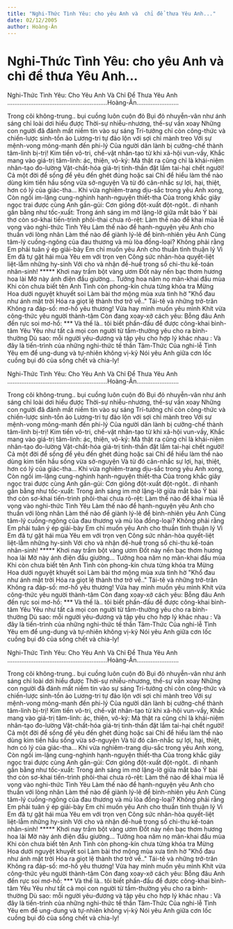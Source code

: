 ```yaml
---
title: "Nghi-Thức Tình Yêu: cho yêu Anh và  chỉ để thưa Yêu Anh..."
date: 02/12/2005
author: Hoàng-Ân
---
```


# Nghi-Thức Tình Yêu: cho yêu Anh và  chỉ để thưa Yêu Anh...

Nghi-Thức Tình Yêu: Cho Yêu Anh Và Chỉ Để Thưa Yêu Anh
.........................................................Hoàng-Ân........................

Trong cõi không-trung.. bụi cuồng luôn cuộn đỏ
Bụi đỏ nhuyễn-vân như ánh sáng chỉ loài dơi hiểu được
Thời-sự nhiễu-nhương, thế-sự vần xoay
Những con người đã đánh mất niềm tin vào sự sáng
Trí-tưởng chỉ còn công-thức và chiến-lược sinh-tồn ảo
Lương-tri tự đảo lộn với sợi chỉ mành treo
Với sự mệnh-vong mỏng-manh đến phi-lý
Của người dân lành bị cưỡng-chế thành tâm-linh bị-trị!
Kim tiền vô-tri, chế-vật nhân-tạo từ khi xã-hội vun-vầy,
Khắc mang vào giá-trị tâm-linh: ác, thiện, vô-ký:
Mà thật ra cũng chỉ là khái-niệm nhân-tạo đo-lường
Vật-chất-hóa giá-trị tinh-thần đặt lầm tai-hại chết người!
Cả một đời để sống để yêu đến ghét đúng hoặc sai
Chỉ để hiểu làm thế nào dùng kim tiền hầu sống vừa sở-nguyện
Và từ đó cân-nhắc sự lợi, hại, thiệt, hơn có lý của giác-tha...
Khi vừa nghiêm-trang dịu-sắc trong yêu Anh xong,
Còn ngồi im-lặng cung-nghinh hạnh-nguyện thiết-tha
Của trong khắc giây ngọc trai được cùng Anh gần-gủi:
Cơn giông đột-xuất đột-ngôt.. đi nhanh gần bằng như tốc-xuất:
Trong ánh sáng im mờ lặng-lờ giữa mắt bão
Ý bài thơ còn sơ-khai tiến-trình phôi-thai chưa rõ-rệt:
Làm thế nào để khai mùa lễ vọng vào nghi-thức Tình Yêu
Làm thế nào để hạnh-nguyện yêu Anh cho thuần với lòng nhân
Làm thế nào để giành lý-lẽ để bình-nhiên yêu Anh
Cùng tâm-lý cuồng-ngông của đau thương và mù lòa đồng-loại?
Không phải rằng Em phải tuân ý ép giải-bày
Em chỉ muốn yêu Anh cho thuần tình thuận lý
Vì Em đã tự gặt hái mùa Yêu em với trọn vẹn
Công sức nhân-hòa quyết-liệt liệt-lẫm những hy-sinh
Với cho và nhận đề-huề trong sổ chi-thu kế-toán nhân-sinh!
    *****
Khơi nay trầm bột vàng ươm
Đốt này nến bạc thơm hương hoa lài
Mờ này ánh điện đầu giường...
Tưởng hoa năm nọ mãn-khai đầu mùa
Khi còn chưa biết tên Anh
Tình còn phong-kín chưa từng khóa tra
Mừng Hoa dưới nguyệt khuyết soi
Làm bài thơ mộng mùa xưa tình hờ
"Khổ đau như ánh mặt trời
Hóa ra giọt lệ thành thơ trở về.."
Tái-tê và những trở-trăn
Không ra đáp-số: mơ-hồ yêu thương!
Vừa hay mình muốn yêu mình
Khít vừa công-thức yêu người thành-tâm
Còn đang xoay-xở cách yêu:
Bỗng đâu Anh đến rực soi mơ-hồ:
       ***
Và thế là.. tôi biết phấn-đấu để được công-khai bình-tâm Yêu
Yêu như tất cả mọi con người từ tầm-thường yêu cho ra bình-thường
Dù sao: mỗi người yêu-đương và tập yêu cho hợp lý khác nhau
: Và đây là tiến-trình của những nghi-thức tế thần Tâm-Thức
Của nghi-lễ Tình Yêu em để ung-dung và tự-nhiên không vị-kỷ
Nói yêu Anh giữa cơn lốc cuồng bụi đỏ của sống chết và chia-ly!

Nghi-Thức Tình Yêu: Cho Yêu Anh Và Chỉ Để Thưa Yêu Anh
.........................................................Hoàng-Ân........................

Trong cõi không-trung.. bụi cuồng luôn cuộn đỏ
Bụi đỏ nhuyễn-vân như ánh sáng chỉ loài dơi hiểu được
Thời-sự nhiễu-nhương, thế-sự vần xoay
Những con người đã đánh mất niềm tin vào sự sáng
Trí-tưởng chỉ còn công-thức và chiến-lược sinh-tồn ảo
Lương-tri tự đảo lộn với sợi chỉ mành treo
Với sự mệnh-vong mỏng-manh đến phi-lý
Của người dân lành bị cưỡng-chế thành tâm-linh bị-trị!
Kim tiền vô-tri, chế-vật nhân-tạo từ khi xã-hội vun-vầy,
Khắc mang vào giá-trị tâm-linh: ác, thiện, vô-ký:
Mà thật ra cũng chỉ là khái-niệm nhân-tạo đo-lường
Vật-chất-hóa giá-trị tinh-thần đặt lầm tai-hại chết người!
Cả một đời để sống để yêu đến ghét đúng hoặc sai
Chỉ để hiểu làm thế nào dùng kim tiền hầu sống vừa sở-nguyện
Và từ đó cân-nhắc sự lợi, hại, thiệt, hơn có lý của giác-tha...
Khi vừa nghiêm-trang dịu-sắc trong yêu Anh xong,
Còn ngồi im-lặng cung-nghinh hạnh-nguyện thiết-tha
Của trong khắc giây ngọc trai được cùng Anh gần-gủi:
Cơn giông đột-xuất đột-ngôt.. đi nhanh gần bằng như tốc-xuất:
Trong ánh sáng im mờ lặng-lờ giữa mắt bão
Ý bài thơ còn sơ-khai tiến-trình phôi-thai chưa rõ-rệt:
Làm thế nào để khai mùa lễ vọng vào nghi-thức Tình Yêu
Làm thế nào để hạnh-nguyện yêu Anh cho thuần với lòng nhân
Làm thế nào để giành lý-lẽ để bình-nhiên yêu Anh
Cùng tâm-lý cuồng-ngông của đau thương và mù lòa đồng-loại?
Không phải rằng Em phải tuân ý ép giải-bày
Em chỉ muốn yêu Anh cho thuần tình thuận lý
Vì Em đã tự gặt hái mùa Yêu em với trọn vẹn
Công sức nhân-hòa quyết-liệt liệt-lẫm những hy-sinh
Với cho và nhận đề-huề trong sổ chi-thu kế-toán nhân-sinh!
    *****
Khơi nay trầm bột vàng ươm
Đốt này nến bạc thơm hương hoa lài
Mờ này ánh điện đầu giường...
Tưởng hoa năm nọ mãn-khai đầu mùa
Khi còn chưa biết tên Anh
Tình còn phong-kín chưa từng khóa tra
Mừng Hoa dưới nguyệt khuyết soi
Làm bài thơ mộng mùa xưa tình hờ
"Khổ đau như ánh mặt trời
Hóa ra giọt lệ thành thơ trở về.."
Tái-tê và những trở-trăn
Không ra đáp-số: mơ-hồ yêu thương!
Vừa hay mình muốn yêu mình
Khít vừa công-thức yêu người thành-tâm
Còn đang xoay-xở cách yêu:
Bỗng đâu Anh đến rực soi mơ-hồ:
       ***
Và thế là.. tôi biết phấn-đấu để được công-khai bình-tâm Yêu
Yêu như tất cả mọi con người từ tầm-thường yêu cho ra bình-thường
Dù sao: mỗi người yêu-đương và tập yêu cho hợp lý khác nhau
: Và đây là tiến-trình của những nghi-thức tế thần Tâm-Thức
Của nghi-lễ Tình Yêu em để ung-dung và tự-nhiên không vị-kỷ
Nói yêu Anh giữa cơn lốc cuồng bụi đỏ của sống chết và chia-ly!

Nghi-Thức Tình Yêu: Cho Yêu Anh Và Chỉ Để Thưa Yêu Anh
.........................................................Hoàng-Ân........................

Trong cõi không-trung.. bụi cuồng luôn cuộn đỏ
Bụi đỏ nhuyễn-vân như ánh sáng chỉ loài dơi hiểu được
Thời-sự nhiễu-nhương, thế-sự vần xoay
Những con người đã đánh mất niềm tin vào sự sáng
Trí-tưởng chỉ còn công-thức và chiến-lược sinh-tồn ảo
Lương-tri tự đảo lộn với sợi chỉ mành treo
Với sự mệnh-vong mỏng-manh đến phi-lý
Của người dân lành bị cưỡng-chế thành tâm-linh bị-trị!
Kim tiền vô-tri, chế-vật nhân-tạo từ khi xã-hội vun-vầy,
Khắc mang vào giá-trị tâm-linh: ác, thiện, vô-ký:
Mà thật ra cũng chỉ là khái-niệm nhân-tạo đo-lường
Vật-chất-hóa giá-trị tinh-thần đặt lầm tai-hại chết người!
Cả một đời để sống để yêu đến ghét đúng hoặc sai
Chỉ để hiểu làm thế nào dùng kim tiền hầu sống vừa sở-nguyện
Và từ đó cân-nhắc sự lợi, hại, thiệt, hơn có lý của giác-tha...
Khi vừa nghiêm-trang dịu-sắc trong yêu Anh xong,
Còn ngồi im-lặng cung-nghinh hạnh-nguyện thiết-tha
Của trong khắc giây ngọc trai được cùng Anh gần-gủi:
Cơn giông đột-xuất đột-ngôt.. đi nhanh gần bằng như tốc-xuất:
Trong ánh sáng im mờ lặng-lờ giữa mắt bão
Ý bài thơ còn sơ-khai tiến-trình phôi-thai chưa rõ-rệt:
Làm thế nào để khai mùa lễ vọng vào nghi-thức Tình Yêu
Làm thế nào để hạnh-nguyện yêu Anh cho thuần với lòng nhân
Làm thế nào để giành lý-lẽ để bình-nhiên yêu Anh
Cùng tâm-lý cuồng-ngông của đau thương và mù lòa đồng-loại?
Không phải rằng Em phải tuân ý ép giải-bày
Em chỉ muốn yêu Anh cho thuần tình thuận lý
Vì Em đã tự gặt hái mùa Yêu em với trọn vẹn
Công sức nhân-hòa quyết-liệt liệt-lẫm những hy-sinh
Với cho và nhận đề-huề trong sổ chi-thu kế-toán nhân-sinh!
    *****
Khơi nay trầm bột vàng ươm
Đốt này nến bạc thơm hương hoa lài
Mờ này ánh điện đầu giường...
Tưởng hoa năm nọ mãn-khai đầu mùa
Khi còn chưa biết tên Anh
Tình còn phong-kín chưa từng khóa tra
Mừng Hoa dưới nguyệt khuyết soi
Làm bài thơ mộng mùa xưa tình hờ
"Khổ đau như ánh mặt trời
Hóa ra giọt lệ thành thơ trở về.."
Tái-tê và những trở-trăn
Không ra đáp-số: mơ-hồ yêu thương!
Vừa hay mình muốn yêu mình
Khít vừa công-thức yêu người thành-tâm
Còn đang xoay-xở cách yêu:
Bỗng đâu Anh đến rực soi mơ-hồ:
       ***
Và thế là.. tôi biết phấn-đấu để được công-khai bình-tâm Yêu
Yêu như tất cả mọi con người từ tầm-thường yêu cho ra bình-thường
Dù sao: mỗi người yêu-đương và tập yêu cho hợp lý khác nhau
: Và đây là tiến-trình của những nghi-thức tế thần Tâm-Thức
Của nghi-lễ Tình Yêu em để ung-dung và tự-nhiên không vị-kỷ
Nói yêu Anh giữa cơn lốc cuồng bụi đỏ của sống chết và chia-ly!
